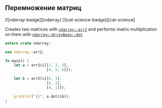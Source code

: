 ## Перемножение матриц

[![ndarray-badge]][ndarray] [![cat-science-badge]][cat-science]

Creates two matrices with [`ndarray::arr2`](https://docs.rs/ndarray/*/ndarray/fn.arr2.html) and performs matrix multiplication on them with [`ndarray::ArrayBase::dot`](https://docs.rs/ndarray/*/ndarray/struct.ArrayBase.html#method.dot-1).

```rust
extern crate ndarray;

use ndarray::arr2;

fn main() {
    let a = arr2(&[[1, 2, 3],
                   [4, 5, 6]]);

    let b = arr2(&[[6, 3],
                   [5, 2],
                   [4, 1]]);

    println!("{}", a.dot(&b));
}
```
